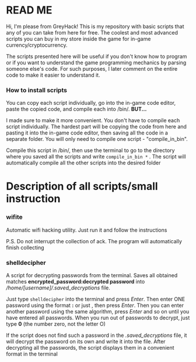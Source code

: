 # READ ME

Hi, I'm please from GreyHack! This is my repository with basic scripts that any of you can take from here for free. The coolest and most advanced scripts you can buy in my store inside the game for in-game currency/cryptocurrency.

The scripts presented here will be useful if you don't know how to program or if you want to understand the game programming mechanics by parsing someone else's code. For such purposes, I later comment on the entire code to make it easier to understand it.

### How to install scripts

You can copy each script individually, go into the in-game code editor, paste the copied code, and compile each into /bin/<your convenient script name>. __BUT...__ 

I made sure to make it more convenient. You don't have to compile each script individually. The hardest part will be copying the code from here and pasting it into the in-game code editor, then saving all the code in a separate folder. You will only need to compile one script - "compile_in_bin". 

Compile this script in /bin/, then use the terminal to go to the directory where you saved all the scripts and write `compile_in_bin *` . The script will automatically compile all the other scripts into the desired folder

# Description of all scripts/small instruction

### wifite
Automatic wifi hacking utility. Just run it and follow the instructions

P.S. Do not interrupt the collection of ack. The program will automatically finish collecting

### shelldecipher

A script for decrypting passwords from the terminal. Saves all obtained matches **encrypted_password:decrypted password** into */home/[username]/.saved_decryptions* file. 

Just type `shelldecipher` into the terminal and press *Enter*. Then enter ONE password using the format **<login>:<encrypted password>** or just **<encrypted password>**, then press *Enter*. Then you can enter another password using the same algorithm, press *Enter* and so on until you have entered all passwords. When you run out of passwords to decrypt, just type **0** (the number zero, not the letter O)

If the script does not find such a password in the *.saved_decryptions* file, it will decrypt the password on its own and write it into the file. After decrypting all the passwords, the script displays them in a convenient format in the terminal
